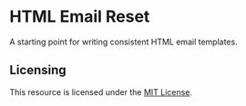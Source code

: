 # HTML Email Reset

A starting point for writing consistent HTML email templates.

## Licensing

This resource is licensed under the [MIT License](https://github.com/timothylong/html-email-reset/blob/master/license.md).